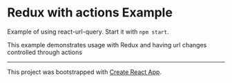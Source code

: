 # Redux with actions Example

Example of using react-url-query. Start it with `npm start`.

This example demonstrates usage with Redux and having url changes controlled through actions


---

This project was bootstrapped with [Create React App](https://github.com/facebookincubator/create-react-app).
